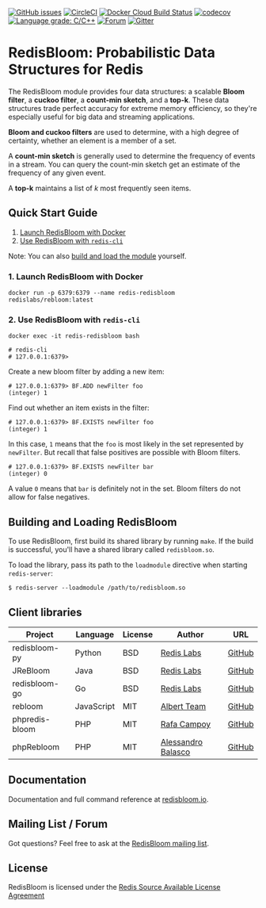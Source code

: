 [![GitHub issues](https://img.shields.io/github/release/RedisLabsModules/redisbloom.svg)](https://github.com/RedisBloom/RedisBloom/releases/latest)
[![CircleCI](https://circleci.com/gh/RedisBloom/RedisBloom.svg?style=svg)](https://circleci.com/gh/RedisBloom/RedisBloom)
[![Docker Cloud Build Status](https://img.shields.io/docker/cloud/build/redislabs/rebloom.svg)](https://hub.docker.com/r/redislabs/rebloom/builds/)
[![codecov](https://codecov.io/gh/RedisBloom/RedisBloom/branch/master/graph/badge.svg)](https://codecov.io/gh/RedisBloom/RedisBloom)
[![Language grade: C/C++](https://img.shields.io/lgtm/grade/cpp/g/RedisBloom/RedisBloom.svg?logo=lgtm&logoWidth=18)](https://lgtm.com/projects/g/RedisBloom/RedisBloom/context:cpp)
[![Forum](https://img.shields.io/badge/Forum-RedisBloom-blue)](https://forum.redislabs.com/c/modules/redisbloom)
[![Gitter](https://badges.gitter.im/RedisLabs/RedisBloom.svg)](https://gitter.im/RedisLabs/RedisBloom?utm_source=badge&utm_medium=badge&utm_campaign=pr-badge)

# RedisBloom: Probabilistic Data Structures for Redis

The RedisBloom module provides four data structures: a scalable **Bloom filter**,  a **cuckoo filter**, a **count-min sketch**, and a **top-k**. These data structures trade perfect accuracy for extreme memory efficiency, so they're especially useful for big data and streaming applications.

**Bloom and cuckoo filters** are used to determine, with a high degree of certainty, whether an element is a member of a set.

A **count-min sketch** is generally used to determine the frequency of events in a stream. You can query the count-min sketch get an estimate of the frequency of any given event.

A **top-k** maintains a list of _k_ most frequently seen items.

## Quick Start Guide
1. [Launch RedisBloom with Docker](#launch-redisbloom-with-docker)
1. [Use RedisBloom with `redis-cli`](#use-redisbloom-with-redis-cli)

Note: You can also [build and load the module](#building-and-loading-redisbloom) yourself.

### 1. Launch RedisBloom with Docker
```
docker run -p 6379:6379 --name redis-redisbloom redislabs/rebloom:latest
```

### 2. Use RedisBloom with `redis-cli`
```
docker exec -it redis-redisbloom bash

# redis-cli
# 127.0.0.1:6379>
```

Create a new bloom filter by adding a new item:
```
# 127.0.0.1:6379> BF.ADD newFilter foo
(integer) 1
```

Find out whether an item exists in the filter:
```
# 127.0.0.1:6379> BF.EXISTS newFilter foo
(integer) 1
```

In this case, `1` means that the `foo` is most likely in the set represented by `newFilter`. But recall that false positives are possible with Bloom filters.

```
# 127.0.0.1:6379> BF.EXISTS newFilter bar
(integer) 0
```

A value `0` means that `bar` is definitely not in the set. Bloom filters do not allow for false negatives.

## Building and Loading RedisBloom
To use RedisBloom, first build its shared library by running `make`. If the build is successful, you'll have a shared library called `redisbloom.so`.

To load the library, pass its path to the `loadmodule` directive when starting `redis-server`:
```
$ redis-server --loadmodule /path/to/redisbloom.so
```

## Client libraries
| Project | Language | License | Author | URL |
| ------- | -------- | ------- | ------ | --- |
| redisbloom-py | Python | BSD | [Redis Labs](https://redislabs.com) | [GitHub](https://github.com/RedisBloom/redisbloom-py) |
| JReBloom | Java | BSD | [Redis Labs](https://redislabs.com) | [GitHub](https://github.com/RedisBloom/JReBloom) |
| redisbloom-go | Go | BSD | [Redis Labs](https://redislabs.com) | [GitHub](https://github.com/RedisBloom/redisbloom-go) |
| rebloom | JavaScript | MIT | [Albert Team](https://cvitae.now.sh/) | [GitHub](https://github.com/albert-team/rebloom) |
| phpredis-bloom | PHP | MIT | [Rafa Campoy](https://github.com/averias) | [GitHub](https://github.com/averias/phpredis-bloom) |
| phpRebloom | PHP | MIT | [Alessandro Balasco](https://github.com/palicao) | [GitHub](https://github.com/palicao/phpRebloom) |

## Documentation
Documentation and full command reference at [redisbloom.io](http://redisbloom.io).

## Mailing List / Forum
Got questions? Feel free to ask at the [RedisBloom mailing list](https://forum.redislabs.com/c/modules/redisbloom).

## License
RedisBloom is licensed under the [Redis Source Available License Agreement](LICENSE)
